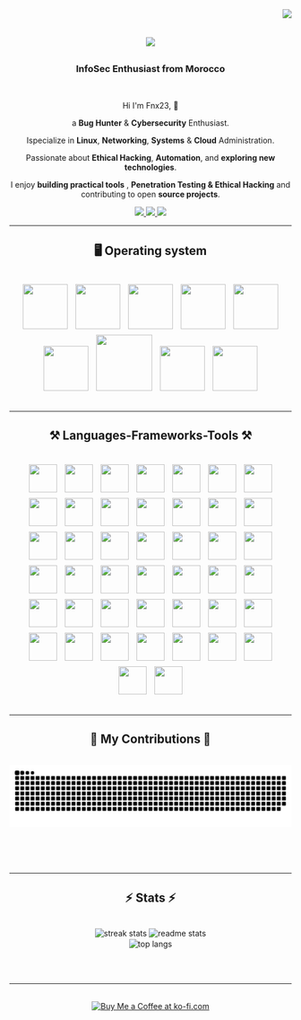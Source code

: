 <img align="right" src="https://visitor-badge.laobi.icu/badge?page_id=Fnx-23.Fnx-23" />

<h1 align="center">
    <img src="https://camo.githubusercontent.com/1cc478d6ea38eab530acb98124c749dba0c5b19294bee0ee4bd6169ae4f5639d/68747470733a2f2f6d656469612e67697068792e636f6d2f6d656469612f336f456a4857706956494f475854356c396d2f67697068792e676966" />
</h1>

<h3 align="center">InfoSec Enthusiast from Morocco</h3>

<br/>

<div align="center">
 
Hi I'm Fnx23, 👋

 a **Bug Hunter** & **Cybersecurity** Enthusiast.  

Ispecialize in **Linux**, **Networking**, **Systems** & **Cloud** Administration.  

Passionate about **Ethical Hacking**, **Automation**, and **exploring new technologies**.  

I enjoy **building practical tools** , **Penetration Testing & Ethical Hacking**
 and contributing to open **source projects**.


 </div>
 
<div align="center"> 
  <a href="mailto:gmaildyali">
    <img src="https://img.shields.io/badge/Gmail-D14836?style=for-the-badge&logo=gmail&logoColor=white"  target="_blank" />
  </a>
  <a href="linkdendyali" target="_blank">
    <img src="https://img.shields.io/badge/LinkedIn-0077B5?style=for-the-badge&logo=linkedin&logoColor=white" target="_blank" />
  </a>
  <a href="https://www.instagram.com/fnx23/" target="_blank">
     <img src="https://img.shields.io/badge/Instagram-E4405F?style=for-the-badge&logo=instagram&logoColor=white" target="_blank" /> <!-- sqlite, safari, google-chrome are other good icon options -->
  </a>
</div>

 <hr/>
 
<h2 align="center">🖥️ Operating system</h2>
<br/>
<div align="center">
    <img src="https://raw.githubusercontent.com/marwin1991/profile-technology-icons/refs/heads/main/icons/windows.png"  width="80" height="80" style="margin:5px;" />
    <img src="https://raw.githubusercontent.com/marwin1991/profile-technology-icons/refs/heads/main/icons/macos.png"  width="80" height="80" style="margin:5px;" />
    <img src="https://raw.githubusercontent.com/marwin1991/profile-technology-icons/refs/heads/main/icons/linux.png"  width="80" height="80" style="margin:5px;" />
    <img src="https://raw.githubusercontent.com/marwin1991/profile-technology-icons/refs/heads/main/icons/arch_linux.png"  width="80" height="80"  style="margin:5px;" />
    <img src="https://raw.githubusercontent.com/marwin1991/profile-technology-icons/refs/heads/main/icons/ubuntu.png"  width="80" height="80" style="margin:5px;" />
    <img src="https://raw.githubusercontent.com/marwin1991/profile-technology-icons/refs/heads/main/icons/fedora.png"  width="80" height="80" style="margin:5px;" />
    <img src="https://raw.githubusercontent.com/marwin1991/profile-technology-icons/refs/heads/main/icons/kali_linux.png"  width="100" height="100" style="margin:5px;" />
    <img src="https://raw.githubusercontent.com/marwin1991/profile-technology-icons/refs/heads/main/icons/nixos.png"  width="80" height="80" style="margin:5px;" />
    <img src="https://raw.githubusercontent.com/marwin1991/profile-technology-icons/refs/heads/main/icons/elementary_os.png"  width="80" height="80" style="margin:5px;" />
</div>

<br/>
<hr/>

<h2 align="center">⚒️ Languages-Frameworks-Tools ⚒️</h2>
<br/>
<div align="center">
    <img src="https://www.kali.org/tools/nmap/images/nmap-logo.svg" width="50" height="50" style="margin:5px;" />
    <img src="https://www.kali.org/tools/wireshark/images/wireshark-logo.svg" width="50" height="50" style="margin:5px;" />
    <img src="https://www.kali.org/tools/metasploit-framework/images/metasploit-framework-logo.svg" width="50" height="50" style="margin:5px;" />
    <img src="https://www.kali.org/tools/burpsuite/images/burpsuite-logo.svg" width="50" height="50" style="margin:5px;" />
    <img src="https://www.kali.org/tools/beef-xss/images/beef-xss-logo.svg" width="50" height="50" style="margin:5px;" />
    <img src="https://www.kali.org/tools/nikto/images/nikto-logo.svg" width="50" height="50" style="margin:5px;" />
    <img src="https://www.kali.org/tools/sqlmap/images/sqlmap-logo.svg" width="50" height="50" style="margin:5px;" />
    <img src="https://www.kali.org/tools/hashcat/images/hashcat-logo.svg" width="50" height="50" style="margin:5px;" />
    <img src="https://www.kali.org/tools/john/images/john-logo.svg" width="50" height="50" style="margin:5px;" />
    <img src="https://www.kali.org/tools/hydra/images/hydra-logo.svg" width="50" height="50" style="margin:5px;" />
    <img src="https://www.kali.org/tools/netcat/images/netcat-logo.svg" width="50" height="50" style="margin:5px;" />
    <img src="https://www.kali.org/tools/bully/images/bully-logo.svg" width="50" height="50" style="margin:5px;" />
   <img src="https://raw.githubusercontent.com/marwin1991/profile-technology-icons/refs/heads/main/icons/python.png" width="50" height="50" style="margin:5px;" />
    <img src="https://raw.githubusercontent.com/marwin1991/profile-technology-icons/refs/heads/main/icons/pytest.png" width="50" height="50" style="margin:5px;" />
    <img src="https://raw.githubusercontent.com/marwin1991/profile-technology-icons/refs/heads/main/icons/numpy.png" width="50" height="50" style="margin:5px;" />
    <img src="https://raw.githubusercontent.com/marwin1991/profile-technology-icons/refs/heads/main/icons/pandas.png" width="50" height="50" style="margin:5px;" />
    <img src="https://raw.githubusercontent.com/marwin1991/profile-technology-icons/refs/heads/main/icons/fastapi.png" width="50" height="50" style="margin:5px;" />
    <img src="https://raw.githubusercontent.com/marwin1991/profile-technology-icons/refs/heads/main/icons/jupyter_notebook.png" width="50" height="50" style="margin:5px;" />
    <img src="https://raw.githubusercontent.com/marwin1991/profile-technology-icons/refs/heads/main/icons/javascript.png" width="50" height="50" style="margin:5px;" />
    <img src="https://raw.githubusercontent.com/marwin1991/profile-technology-icons/refs/heads/main/icons/vim.png" width="50" height="50" style="margin:5px;" />
    <img src="https://raw.githubusercontent.com/marwin1991/profile-technology-icons/refs/heads/main/icons/pycharm.png" width="50" height="50" style="margin:5px;" />
    <img src="https://raw.githubusercontent.com/marwin1991/profile-technology-icons/refs/heads/main/icons/visual_studio_code.png" width="50" height="50" style="margin:5px;" />
    <img src="https://raw.githubusercontent.com/marwin1991/profile-technology-icons/refs/heads/main/icons/postman.png" width="50" height="50" style="margin:5px;" />
    <img src="https://raw.githubusercontent.com/marwin1991/profile-technology-icons/refs/heads/main/icons/git.png" width="50" height="50" style="margin:5px;" />
    <img src="https://raw.githubusercontent.com/marwin1991/profile-technology-icons/refs/heads/main/icons/github.png" width="50" height="50" style="margin:5px;" />
    <img src="https://raw.githubusercontent.com/marwin1991/profile-technology-icons/refs/heads/main/icons/gitlab.png" width="50" height="50" style="margin:5px;" />
    <img src="https://raw.githubusercontent.com/marwin1991/profile-technology-icons/refs/heads/main/icons/http.png" width="50" height="50" style="margin:5px;" />
    <img src="https://raw.githubusercontent.com/marwin1991/profile-technology-icons/refs/heads/main/icons/websocket.png" width="50" height="50" style="margin:5px;" />
    <img src="https://raw.githubusercontent.com/marwin1991/profile-technology-icons/refs/heads/main/icons/grpc.png" width="50" height="50" style="margin:5px;" />
    <img src="https://raw.githubusercontent.com/marwin1991/profile-technology-icons/refs/heads/main/icons/graphql.png" width="50" height="50" style="margin:5px;" />
    <img src="https://raw.githubusercontent.com/marwin1991/profile-technology-icons/refs/heads/main/icons/rest.png" width="50" height="50" style="margin:5px;" />
    <img src="https://raw.githubusercontent.com/marwin1991/profile-technology-icons/refs/heads/main/icons/docker.png" width="50" height="50" style="margin:5px;" />
    <img src="https://raw.githubusercontent.com/marwin1991/profile-technology-icons/refs/heads/main/icons/bash.png" width="50" height="50" style="margin:5px;" />
    <img src="https://raw.githubusercontent.com/marwin1991/profile-technology-icons/refs/heads/main/icons/kubernetes.png" width="50" height="50" style="margin:5px;" />
    <img src="https://raw.githubusercontent.com/marwin1991/profile-technology-icons/refs/heads/main/icons/terraform.png" width="50" height="50" style="margin:5px;" />
    <img src="https://raw.githubusercontent.com/marwin1991/profile-technology-icons/refs/heads/main/icons/nginx.png" width="50" height="50" style="margin:5px;" />
    <img src="https://raw.githubusercontent.com/marwin1991/profile-technology-icons/refs/heads/main/icons/jenkins.png" width="50" height="50" style="margin:5px;" />
    <img src="https://raw.githubusercontent.com/marwin1991/profile-technology-icons/refs/heads/main/icons/mysql.png" width="50" height="50" style="margin:5px;" />
    <img src="https://raw.githubusercontent.com/marwin1991/profile-technology-icons/refs/heads/main/icons/postgresql.png" width="50" height="50" style="margin:5px;" />
    <img src="https://raw.githubusercontent.com/marwin1991/profile-technology-icons/refs/heads/main/icons/mongodb.png" width="50" height="50" style="margin:5px;" />
    <img src="https://raw.githubusercontent.com/marwin1991/profile-technology-icons/refs/heads/main/icons/mariadb.png" width="50" height="50" style="margin:5px;" />
    <img src="https://raw.githubusercontent.com/marwin1991/profile-technology-icons/refs/heads/main/icons/microsoft_azure.png" width="50" height="50" style="margin:5px;" />
    <img src="https://raw.githubusercontent.com/marwin1991/profile-technology-icons/refs/heads/main/icons/aws.png" width="50" height="50" style="margin:5px;" />
    <img src="https://raw.githubusercontent.com/marwin1991/profile-technology-icons/refs/heads/main/icons/gcp.png" width="50" height="50" style="margin:5px;" />

</div>

<br/>
<hr/>

<div align="center">
  <h2>🐍 My Contributions 🐍</h2>
  <br>
  <img alt="snake eating my contributions" src="https://raw.githubusercontent.com/salesp07/salesp07/output/github-contribution-grid-snake.svg" />
  
  <br/><br/><br/>
</div>

<hr/>

<h2 align="center">⚡ Stats ⚡</h2>
<br>
<div align=center>
  <img width=390 src="https://github-readme-streak-stats-salesp07.vercel.app/?user=salesp07&count_private=true&theme=react&border_radius=10" alt="streak stats"/>
  <img width=390 src="https://github-readme-stats-salesp07.vercel.app/api?username=salesp07&count_private=true&show_icons=true&theme=react&rank_icon=github&border_radius=10" alt="readme stats" />
  <br/>
  <img width=325 align="center" src="https://github-readme-stats-salesp07.vercel.app/api/top-langs/?username=salesp07&hide=HTML&langs_count=8&layout=compact&theme=react&border_radius=10&size_weight=0.5&count_weight=0.5&exclude_repo=github-readme-stats" alt="top langs" />
</div>

<br/><br/>

<hr/>

<br/>

<div align="center">
<a href='https://ko-fi.com/V7V4RAK9C' target='_blank'><img height='64' style='border:0px;height:64px;' src='https://storage.ko-fi.com/cdn/kofi1.png?v=3' border='0' alt='Buy Me a Coffee at ko-fi.com' /></a>
</div>

<br/>
